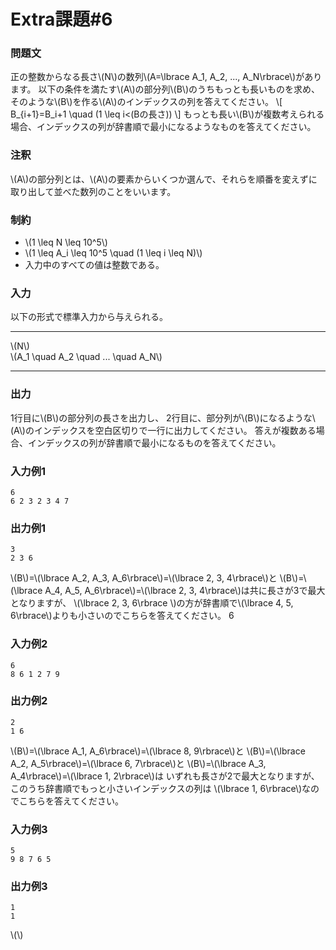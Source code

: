 # Extra課題#6

### 問題文
正の整数からなる長さ\\(N\\)の数列\\(A=\lbrace A_1, A_2, ..., A_N\rbrace\\)があります。
以下の条件を満たす\\(A\\)の部分列\\(B\\)のうちもっとも長いものを求め、そのような\\(B\\)を作る\\(A\\)のインデックスの列を答えてください。
\\[
    B_{i+1}=B_i+1 \quad (1 \leq i<(Bの長さ))
\\]
もっとも長い\\(B\\)が複数考えられる場合、インデックスの列が辞書順で最小になるようなものを答えてください。

### 注釈
\\(A\\)の部分列とは、\\(A\\)の要素からいくつか選んで、それらを順番を変えずに取り出して並べた数列のことをいいます。

### 制約
- \\(1 \leq N \leq 10^5\\)
- \\(1 \leq A_i \leq 10^5 \quad (1 \leq i \leq N)\\)
- 入力中のすべての値は整数である。

### 入力
以下の形式で標準入力から与えられる。

---

\\(N\\)  
\\(A_1 \quad A_2 \quad ... \quad A_N\\)

---


### 出力
1行目に\\(B\\)の部分列の長さを出力し、
2行目に、部分列が\\(B\\)になるような\\(A\\)のインデックスを空白区切りで一行に出力してください。
答えが複数ある場合、インデックスの列が辞書順で最小になるものを答えてください。

### 入力例1
```
6
6 2 3 2 3 4 7
```

### 出力例1
```
3
2 3 6
```
\\(B\\)=\\(\lbrace A_2, A_3, A_6\rbrace\\)=\\(\lbrace 2, 3, 4\rbrace\\)と
\\(B\\)=\\(\lbrace A_4, A_5, A_6\rbrace\\)=\\(\lbrace 2, 3, 4\rbrace\\)は共に長さが3で最大となりますが、
\\(\lbrace 2, 3, 6\rbrace \\)の方が辞書順で\\(\lbrace 4, 5, 6\rbrace\\)よりも小さいのでこちらを答えてください。
6
### 入力例2
```
6
8 6 1 2 7 9
```
### 出力例2
```
2
1 6
```
\\(B\\)=\\(\lbrace A_1, A_6\rbrace\\)=\\(\lbrace 8, 9\rbrace\\)と
\\(B\\)=\\(\lbrace A_2, A_5\rbrace\\)=\\(\lbrace 6, 7\rbrace\\)と
\\(B\\)=\\(\lbrace A_3, A_4\rbrace\\)=\\(\lbrace 1, 2\rbrace\\)は
いずれも長さが2で最大となりますが、このうち辞書順でもっと小さいインデックスの列は
\\(\lbrace 1, 6\rbrace\\)なのでこちらを答えてください。

### 入力例3
```
5
9 8 7 6 5
```
### 出力例3
```
1
1
```

\\(\\)